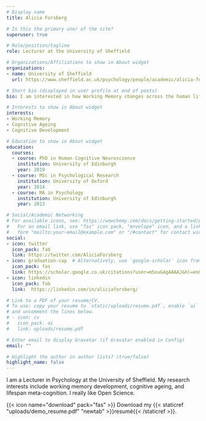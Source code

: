 ```yaml
---
# Display name
title: Alicia Forsberg

# Is this the primary user of the site?
superuser: true

# Role/position/tagline
role: Lecturer at the University of Sheffield

# Organizations/Affiliations to show in About widget
organizations:
- name: University of Sheffield
  url: https://www.sheffield.ac.uk/psychology/people/academic/alicia-forsberg

# Short bio (displayed in user profile at end of posts)
bio: I am interested in how Working Memory changes across the human lifespan

# Interests to show in About widget
interests:
- Working Memory
- Cognitive Ageing
- Cognitive Development

# Education to show in About widget
education:
  courses:
  - course: PhD in Human Cognitive Neuroscience
    institution: University of Edinburgh
    year: 2019
  - course: MSc in Psychological Research
    institution: University of Oxford
    year: 2014
  - course: MA in Psychology
    institution: University of Edinburgh
    year: 2013

# Social/Academic Networking
# For available icons, see: https://wowchemy.com/docs/getting-started/page-builder/#icons
#   For an email link, use "fas" icon pack, "envelope" icon, and a link in the
#   form "mailto:your-email@example.com" or "/#contact" for contact widget.
social:
- icon: twitter
  icon_pack: fab
  link: https://twitter.com/AliciaForsberg 
- icon: graduation-cap  # Alternatively, use `google-scholar` icon from `ai` icon pack
  icon_pack: fas
  link: https://scholar.google.co.uk/citations?user=m5ouG4gAAAAJ&hl=en&oi=ao
- icon: linkedin
  icon_pack: fab
  link:  https://linkedin.com/in/aliciaforsberg/

# Link to a PDF of your resume/CV.
# To use: copy your resume to `static/uploads/resume.pdf`, enable `ai` icons in `params.toml`, 
# and uncomment the lines below.
# - icon: cv
#   icon_pack: ai
#   link: uploads/resume.pdf

# Enter email to display Gravatar (if Gravatar enabled in Config)
email: ""

# Highlight the author in author lists? (true/false)
highlight_name: false
---
```


I am a Lecturer in Psychology at the University of Sheffield. My research interests include working memory development, cognitive ageing, and lifespan meta-cognition. I really like Open Science. 

{{< icon name="download" pack="fas" >}} Download my {{< staticref "uploads/demo_resume.pdf" "newtab" >}}resumé{{< /staticref >}}.
